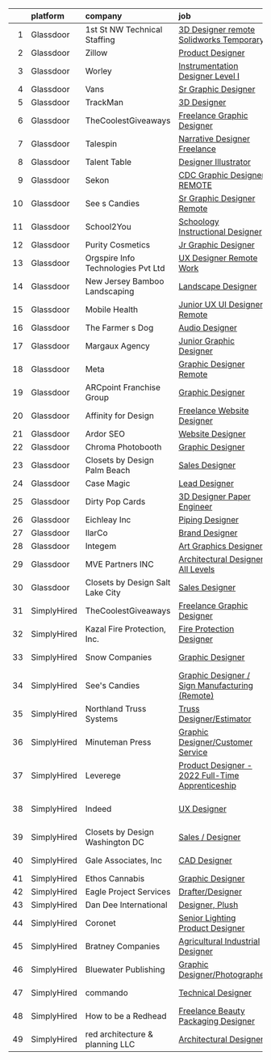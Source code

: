 

|    | platform    | company                             | job                                                                                                                                                                                                                                                                                                                                                                                                                                                                                                                                                                                                                                                                                                                                                                                                                                                                                                                                                                                                                                                                                                                                                                                                                                                  | update_time   | location                        |
|---:|:------------|:------------------------------------|:-----------------------------------------------------------------------------------------------------------------------------------------------------------------------------------------------------------------------------------------------------------------------------------------------------------------------------------------------------------------------------------------------------------------------------------------------------------------------------------------------------------------------------------------------------------------------------------------------------------------------------------------------------------------------------------------------------------------------------------------------------------------------------------------------------------------------------------------------------------------------------------------------------------------------------------------------------------------------------------------------------------------------------------------------------------------------------------------------------------------------------------------------------------------------------------------------------------------------------------------------------|:--------------|:--------------------------------|
|  1 | Glassdoor   | 1st St  NW Technical Staffing       | [3D Designer  remote Solidworks Temporary](https://www.glassdoor.com/partner/jobListing.htm?pos=104&ao=1110586&s=58&guid=00000182fd0a9b3f8ffac553bea5df63&src=GD_JOB_AD&t=SR&vt=w&ea=1&cs=1_d086f0a4&cb=1662102707461&jobListingId=1008101147436&cpc=9908D8D4413DBB8A&jrtk=3-0-1gbugl6r5kuho801-1gbugl6rnii0t800-d4879d03b2981eb5--6NYlbfkN0Dax8UoX6EQsni4_ZSF9vye0BkMdAXnBGZ9YnjGpfOQl0bOt3kFrViS9pzQb-UkbyuTLk9lBJa0OMA4qMS6a-OFvIw734BbqW6J4ftJsRXUYWG69gurxtLodjSwr1yjvY6e_2OvYDI2aO1q43GghrlOeDtC0f8O2sLjnoXTnasp1rHg8Be--iCzHUhcQbdI059KhKNRmH7ygyrIzhbYd1DrFdaKNYhpGiy0PLJYHhBOSmzKvqdPZcpeodp-vEkjBeRApzF1buny_es8OgX77VopicLf0u8bFF2NwezGoT9eaxeljxaILEhq8_e_WYRbcDwAUXbCrqsJhFKKPjgF_PyxK8pzF2Lh21MZ80wXO6nOjkLFPQvPHJtZraMExZTn26BbaqRxJ2WyFfy3-hhEuIfftYlx7eVBiEaArrntbK3AHwkgqpp7gvEP7TUhwxLhEhS4IFX4NIVgAMy_UkC2cS8XU5V39b5lp-lr8GjxcgRa5A%3D%3D)                                                                                                                                                                                                                                                                                                                                                                                      | 3d            | Plymouth, MN                    |
|  2 | Glassdoor   | Zillow                              | [Product Designer](https://www.glassdoor.com/partner/jobListing.htm?pos=103&ao=1110586&s=58&guid=00000182fd0a9b3f8ffac553bea5df63&src=GD_JOB_AD&t=SR&vt=w&cs=1_545839cb&cb=1662102707461&jobListingId=1008105734825&cpc=9908D8D4413DBB8A&jrtk=3-0-1gbugl6r5kuho801-1gbugl6rnii0t800-923d093315a463c1--6NYlbfkN0ANMurRYyPEXg08u6OamUd1Mvhk-zhFSGYIZgoJR86UvYL2v6MoUqae-sD5DnU21vqzMUfcrlxXldGlpvZ_A9LcSbv7fieDI5Q_e0eCDabZQJSfXOKXU7HhyZwRBWFH68mW2QkyUBY-1UqPK4A2Y0SDj9Q6XtG2RXC_FvaVnw66ZsIn3uvPXdo5mF0-E-grccLNjsNcM9MlqwzoyV4-dbBlUlmDWvFRIeJpHgwjwr353zIJCmT-o2tbNWQ3EwH4toSiq5DL9tnFmMq3PwAbeBMdyNfaah8P1sUiFdukhRX9XYWZ7uogDptbh-uxCTG3wENWnXg1sWVR-zIpNIshN1TLuWsj8gW9K48_-M4UrgPzyIVRjBlujd7DuTLHcE0AedJEp4PuoLzXVfZvqfwlKl1FgiR1QJ_JBQ3UmgrVPeCiyrinuiTMHCkzel-xYL-B91_6ML65iXbSBQFE7oHdlj302ypJZvrcWObrZ76HZkIYj9zoLqBP9Wdms3j1d9r1clBwKsOeR6IuQEfOACTc1IAY3_SjBLWRCrIot9CkUrnllcNffT4WfIrJE1wjYtLVEJt2Ndvf0O8Z073SD152Nk2SLR1X6Ii5mdywbW3q7lMNoK-XYdft9vBm10CBDaipz1hYQPXUAzQT01-9FbaVFFY0W-6jcG447vWIcOYI72xeHkSzsVArPx_sqz3NXTDhN3daHUfT2wMcuQLkIQP_lkpbjpnAsyRpBEG9G3_K6B6cyxFeg6AdoLuJ03eEHEu_DmZ2T1plhsk9s6fKDVAXR9bnqSNMalxnvR8SQFSpIu_EdLgRECHomLUIkhf7KiE0HjuSSzIEd1t5B6XtdQPW4q2yLN-RSGXgkYO0fCNCwmGniQ5LT2A-s9dbAMvV3qbis_c%3D) | 1d            | Remote                          |
|  3 | Glassdoor   | Worley                              | [Instrumentation Designer Level I](https://www.glassdoor.com/partner/jobListing.htm?pos=116&ao=1136043&s=58&guid=00000182fd0a9b3f8ffac553bea5df63&src=GD_JOB_AD&t=SR&vt=w&cs=1_8dccdafb&cb=1662102707462&jobListingId=1008104964030&jrtk=3-0-1gbugl6r5kuho801-1gbugl6rnii0t800-9d06f485b36b5093-)                                                                                                                                                                                                                                                                                                                                                                                                                                                                                                                                                                                                                                                                                                                                                                                                                                                                                                                                                    | 2d            | Prudhoe Bay, AK                 |
|  4 | Glassdoor   | Vans                                | [Sr  Graphic Designer](https://www.glassdoor.com/partner/jobListing.htm?pos=117&ao=1136043&s=58&guid=00000182fd0a9b3f8ffac553bea5df63&src=GD_JOB_AD&t=SR&vt=w&ea=1&cs=1_9b33a606&cb=1662102707462&jobListingId=1008110714645&jrtk=3-0-1gbugl6r5kuho801-1gbugl6rnii0t800-187dafb01af30ff3-)                                                                                                                                                                                                                                                                                                                                                                                                                                                                                                                                                                                                                                                                                                                                                                                                                                                                                                                                                           | 24h           | Stockton, CA                    |
|  5 | Glassdoor   | TrackMan                            | [3D Designer](https://www.glassdoor.com/partner/jobListing.htm?pos=121&ao=1136043&s=58&guid=00000182fd0a9b3f8ffac553bea5df63&src=GD_JOB_AD&t=SR&vt=w&ea=1&cs=1_a1edc0f1&cb=1662102707463&jobListingId=1008097402695&jrtk=3-0-1gbugl6r5kuho801-1gbugl6rnii0t800-6ade0102464d79f4-)                                                                                                                                                                                                                                                                                                                                                                                                                                                                                                                                                                                                                                                                                                                                                                                                                                                                                                                                                                    | 6d            | Scottsdale, AZ                  |
|  6 | Glassdoor   | TheCoolestGiveaways                 | [Freelance Graphic Designer](https://www.glassdoor.com/partner/jobListing.htm?pos=106&ao=1136043&s=58&guid=00000182fd0a9b3f8ffac553bea5df63&src=GD_JOB_AD&t=SR&vt=w&ea=1&cs=1_c3d3fa01&cb=1662102707462&jobListingId=1008112220205&jrtk=3-0-1gbugl6r5kuho801-1gbugl6rnii0t800-eb74c74bdc3c100c-)                                                                                                                                                                                                                                                                                                                                                                                                                                                                                                                                                                                                                                                                                                                                                                                                                                                                                                                                                     | 24h           | Remote                          |
|  7 | Glassdoor   | Talespin                            | [Narrative Designer  Freelance ](https://www.glassdoor.com/partner/jobListing.htm?pos=119&ao=1136043&s=58&guid=00000182fd0a9b3f8ffac553bea5df63&src=GD_JOB_AD&t=SR&vt=w&ea=1&cs=1_0b729622&cb=1662102707462&jobListingId=1008108368903&jrtk=3-0-1gbugl6r5kuho801-1gbugl6rnii0t800-8cc7e455942fa37d-)                                                                                                                                                                                                                                                                                                                                                                                                                                                                                                                                                                                                                                                                                                                                                                                                                                                                                                                                                 | 1d            | Remote                          |
|  8 | Glassdoor   | Talent Table                        | [Designer   Illustrator](https://www.glassdoor.com/partner/jobListing.htm?pos=125&ao=1136043&s=58&guid=00000182fd0a9b3f8ffac553bea5df63&src=GD_JOB_AD&t=SR&vt=w&cs=1_1a8b8479&cb=1662102707463&jobListingId=1008101667388&jrtk=3-0-1gbugl6r5kuho801-1gbugl6rnii0t800-ccb8912760a73902-)                                                                                                                                                                                                                                                                                                                                                                                                                                                                                                                                                                                                                                                                                                                                                                                                                                                                                                                                                              | 3d            | Remote                          |
|  9 | Glassdoor   | Sekon                               | [CDC Graphic Designer   REMOTE](https://www.glassdoor.com/partner/jobListing.htm?pos=112&ao=1136043&s=58&guid=00000182fd0a9b3f8ffac553bea5df63&src=GD_JOB_AD&t=SR&vt=w&ea=1&cs=1_27a034ab&cb=1662102707462&jobListingId=1008106121782&jrtk=3-0-1gbugl6r5kuho801-1gbugl6rnii0t800-f0b83dce37d3bac8-)                                                                                                                                                                                                                                                                                                                                                                                                                                                                                                                                                                                                                                                                                                                                                                                                                                                                                                                                                  | 1d            | Atlanta, GA                     |
| 10 | Glassdoor   | See s Candies                       | [Sr  Graphic Designer  Remote ](https://www.glassdoor.com/partner/jobListing.htm?pos=108&ao=1136043&s=58&guid=00000182fd0a9b3f8ffac553bea5df63&src=GD_JOB_AD&t=SR&vt=w&ea=1&cs=1_be147a9a&cb=1662102707462&jobListingId=1008111619504&jrtk=3-0-1gbugl6r5kuho801-1gbugl6rnii0t800-e01715df2179d76c-)                                                                                                                                                                                                                                                                                                                                                                                                                                                                                                                                                                                                                                                                                                                                                                                                                                                                                                                                                  | 24h           | Daytona Beach, FL               |
| 11 | Glassdoor   | School2You                          | [Schoology Instructional Designer](https://www.glassdoor.com/partner/jobListing.htm?pos=122&ao=1136043&s=58&guid=00000182fd0a9b3f8ffac553bea5df63&src=GD_JOB_AD&t=SR&vt=w&ea=1&cs=1_8c8fca55&cb=1662102707463&jobListingId=1008103966256&jrtk=3-0-1gbugl6r5kuho801-1gbugl6rnii0t800-b30ba67cde2c127b-)                                                                                                                                                                                                                                                                                                                                                                                                                                                                                                                                                                                                                                                                                                                                                                                                                                                                                                                                               | 2d            | Remote                          |
| 12 | Glassdoor   | Purity Cosmetics                    | [Jr Graphic Designer](https://www.glassdoor.com/partner/jobListing.htm?pos=129&ao=1136043&s=58&guid=00000182fd0a9b3f8ffac553bea5df63&src=GD_JOB_AD&t=SR&vt=w&ea=1&cs=1_79478f4c&cb=1662102707463&jobListingId=1008101533885&jrtk=3-0-1gbugl6r5kuho801-1gbugl6rnii0t800-ce38bd30433b8142-)                                                                                                                                                                                                                                                                                                                                                                                                                                                                                                                                                                                                                                                                                                                                                                                                                                                                                                                                                            | 3d            | Remote                          |
| 13 | Glassdoor   | Orgspire Info Technologies Pvt  Ltd | [UX Designer    Remote Work](https://www.glassdoor.com/partner/jobListing.htm?pos=124&ao=1136043&s=58&guid=00000182fd0a9b3f8ffac553bea5df63&src=GD_JOB_AD&t=SR&vt=w&ea=1&cs=1_39102a82&cb=1662102707463&jobListingId=1008110510358&jrtk=3-0-1gbugl6r5kuho801-1gbugl6rnii0t800-99f42d80fbbd96c8-)                                                                                                                                                                                                                                                                                                                                                                                                                                                                                                                                                                                                                                                                                                                                                                                                                                                                                                                                                     | 24h           | Remote                          |
| 14 | Glassdoor   | New Jersey Bamboo Landscaping       | [Landscape Designer](https://www.glassdoor.com/partner/jobListing.htm?pos=102&ao=1110586&s=58&guid=00000182fd0a9b3f8ffac553bea5df63&src=GD_JOB_AD&t=SR&vt=w&ea=1&cs=1_e4e78cbf&cb=1662102707461&jobListingId=1008107019945&cpc=155EB9D5185558AF&jrtk=3-0-1gbugl6r5kuho801-1gbugl6rnii0t800-f5dc7a054d00510a--6NYlbfkN0CxZB3LdAnrjIpuzoVv46YOFLt9UKEzF5phCNrhU6-M5LmCa1-OQKYyw-vrEpi5uXemz_qVPkNyWDgZFydXhgPeNHfY_g59t4Oh8dVexU5uCWpJLENM5nqUDKb0AcnNi9U8YCLRp12eSRHqN4kJ2-J_sVh-BnDdGcijLplvBTSfVwhvO394rt1GsLm_HagRPbGIdi7RYWZ0wupuWFq13CsZS47QfZ3RtGd2kXBR33VrqhqO8XKD-PNWQyB6VGD4E5rJvhf8SPD1OpiQGgkkckctQakEwD26kIVsE9J-fq8bNsmWKGQroZ7pE6lerHGvGMpms9EmYw4gdvCnXvNkkUUe7pCejho6mljaZKtzLKlA7j4DF8wtrX3wYO1Mkohn_VSt6xIU4yoZbN-gLidbJg7okqYsDkbZOWJTJffO5oJjlnsfiGgCtjoR_iWT8udQ3zmvJsIAzqqCKxldKjOMwh308Xn0h-TaF9puj6MCUTEoVWuaMkxDj3njnUNyLheD1V8%3D)                                                                                                                                                                                                                                                                                                                                                                                          | 1d            | Remote                          |
| 15 | Glassdoor   | Mobile Health                       | [Junior UX UI Designer  Remote ](https://www.glassdoor.com/partner/jobListing.htm?pos=101&ao=1110586&s=58&guid=00000182fd0a9b3f8ffac553bea5df63&src=GD_JOB_AD&t=SR&vt=w&ea=1&cs=1_48c6790c&cb=1662102707461&jobListingId=1008104582625&cpc=F41FEAB56D215062&jrtk=3-0-1gbugl6r5kuho801-1gbugl6rnii0t800-0b855880aef5fae4--6NYlbfkN0CVW-wZUB6fDkVbeXZUmA8a9VqOuLioZTZt07t5oqbkUixMn8E1AkY7NfCvE7a_uIFEM4p2K4W6Xowwu-eZbvZMAmUZzzrHL6ljTCT7DYTx6XjJdgQUIEh9p7SxX-wpgLvWtsfp4DDj8x2BvdIzeHYMSSkPiP9r4jjtgVITdl04BLVLmN7DTPJeZ4_ZEyu9s9kxHELOk67qp4yOoskbRAgXMLR9XYPukWqGWBscibjgP9QkqfOYvT6zrqiPod9ISRS-peOTLmKnLFuVcCSMxvabqituICkuOjuPjpjPI-unz6ObNTOM5s9wQphAqdN4W3_hz0jBh1DwNsegbBbFozY_JnDG-95q0QxSb3of06aOuUy4CSLyA5t_shhjs1uaf7_4ikO7LjUQR--0jR9gf74ok8it8vISxDhMargkMbPsb-4s68hfdp_mlcxG6IJpfsnCGRHbrBYRvAPljVR_5an8QYEo5pZxR1y2X4zKYuCFRB91qmUcGmUfjvd7bjXxCi5ANRT5npw3jlwJJSnljFtmVgzf2lWh9Q3QCWtsVQ68GckzoREUEPY0Mpc4UWgGbCHrnqvCvmPkJiL_8Sx-MXXC7wND7kpZmuc%3D)                                                                                                                                                                                                                                                                              | 2d            | New York, NY                    |
| 16 | Glassdoor   | The Farmer s Dog                    | [Audio Designer](https://www.glassdoor.com/partner/jobListing.htm?pos=110&ao=1136043&s=58&guid=00000182fd0a9b3f8ffac553bea5df63&src=GD_JOB_AD&t=SR&vt=w&ea=1&cs=1_91ca1982&cb=1662102707462&jobListingId=1008110174298&jrtk=3-0-1gbugl6r5kuho801-1gbugl6rnii0t800-af654a28acfc7295-)                                                                                                                                                                                                                                                                                                                                                                                                                                                                                                                                                                                                                                                                                                                                                                                                                                                                                                                                                                 | 24h           | Remote                          |
| 17 | Glassdoor   | Margaux Agency                      | [Junior Graphic Designer](https://www.glassdoor.com/partner/jobListing.htm?pos=123&ao=1136043&s=58&guid=00000182fd0a9b3f8ffac553bea5df63&src=GD_JOB_AD&t=SR&vt=w&cs=1_16431faf&cb=1662102707463&jobListingId=1008106153163&jrtk=3-0-1gbugl6r5kuho801-1gbugl6rnii0t800-cfd08d1aac8104bb-)                                                                                                                                                                                                                                                                                                                                                                                                                                                                                                                                                                                                                                                                                                                                                                                                                                                                                                                                                             | 1d            | Remote                          |
| 18 | Glassdoor   | Meta                                | [Graphic Designer  Remote ](https://www.glassdoor.com/partner/jobListing.htm?pos=111&ao=1136043&s=58&guid=00000182fd0a9b3f8ffac553bea5df63&src=GD_JOB_AD&t=SR&vt=w&ea=1&cs=1_9b27a48b&cb=1662102707462&jobListingId=1008110714642&jrtk=3-0-1gbugl6r5kuho801-1gbugl6rnii0t800-b4b2b2fd42397ae0-)                                                                                                                                                                                                                                                                                                                                                                                                                                                                                                                                                                                                                                                                                                                                                                                                                                                                                                                                                      | 24h           | Bellingham, WA                  |
| 19 | Glassdoor   | ARCpoint Franchise Group            | [Graphic Designer](https://www.glassdoor.com/partner/jobListing.htm?pos=128&ao=1136043&s=58&guid=00000182fd0a9b3f8ffac553bea5df63&src=GD_JOB_AD&t=SR&vt=w&ea=1&cs=1_77248088&cb=1662102707463&jobListingId=1008111219274&jrtk=3-0-1gbugl6r5kuho801-1gbugl6rnii0t800-b5bf1af672a820a2-)                                                                                                                                                                                                                                                                                                                                                                                                                                                                                                                                                                                                                                                                                                                                                                                                                                                                                                                                                               | 24h           | Remote                          |
| 20 | Glassdoor   | Affinity for Design                 | [Freelance Website Designer](https://www.glassdoor.com/partner/jobListing.htm?pos=109&ao=1136043&s=58&guid=00000182fd0a9b3f8ffac553bea5df63&src=GD_JOB_AD&t=SR&vt=w&ea=1&cs=1_099d8d1d&cb=1662102707462&jobListingId=1008103821912&jrtk=3-0-1gbugl6r5kuho801-1gbugl6rnii0t800-11fb54804def4c06-)                                                                                                                                                                                                                                                                                                                                                                                                                                                                                                                                                                                                                                                                                                                                                                                                                                                                                                                                                     | 2d            | Remote                          |
| 21 | Glassdoor   | Ardor SEO                           | [Website Designer](https://www.glassdoor.com/partner/jobListing.htm?pos=130&ao=1136043&s=58&guid=00000182fd0a9b3f8ffac553bea5df63&src=GD_JOB_AD&t=SR&vt=w&ea=1&cs=1_6213d4b5&cb=1662102707463&jobListingId=1008105317994&jrtk=3-0-1gbugl6r5kuho801-1gbugl6rnii0t800-a12a6f9a8de28a9a-)                                                                                                                                                                                                                                                                                                                                                                                                                                                                                                                                                                                                                                                                                                                                                                                                                                                                                                                                                               | 1d            | Remote                          |
| 22 | Glassdoor   | Chroma Photobooth                   | [Graphic Designer](https://www.glassdoor.com/partner/jobListing.htm?pos=115&ao=1136043&s=58&guid=00000182fd0a9b3f8ffac553bea5df63&src=GD_JOB_AD&t=SR&vt=w&cs=1_2ec2cc58&cb=1662102707462&jobListingId=1008100125331&jrtk=3-0-1gbugl6r5kuho801-1gbugl6rnii0t800-8690e838dd17c0ad-)                                                                                                                                                                                                                                                                                                                                                                                                                                                                                                                                                                                                                                                                                                                                                                                                                                                                                                                                                                    | 4d            | Remote                          |
| 23 | Glassdoor   | Closets by Design Palm Beach        | [Sales   Designer](https://www.glassdoor.com/partner/jobListing.htm?pos=114&ao=1136043&s=58&guid=00000182fd0a9b3f8ffac553bea5df63&src=GD_JOB_AD&t=SR&vt=w&ea=1&cs=1_fd6e8cda&cb=1662102707462&jobListingId=1008104666373&jrtk=3-0-1gbugl6r5kuho801-1gbugl6rnii0t800-86ed2dfe0b54212e-)                                                                                                                                                                                                                                                                                                                                                                                                                                                                                                                                                                                                                                                                                                                                                                                                                                                                                                                                                               | 2d            | West Palm Beach, FL             |
| 24 | Glassdoor   | Case Magic                          | [Lead Designer](https://www.glassdoor.com/partner/jobListing.htm?pos=120&ao=1136043&s=58&guid=00000182fd0a9b3f8ffac553bea5df63&src=GD_JOB_AD&t=SR&vt=w&ea=1&cs=1_940e35f7&cb=1662102707463&jobListingId=1008091895099&jrtk=3-0-1gbugl6r5kuho801-1gbugl6rnii0t800-4bda394d15a057c3-)                                                                                                                                                                                                                                                                                                                                                                                                                                                                                                                                                                                                                                                                                                                                                                                                                                                                                                                                                                  | 8d            | Remote                          |
| 25 | Glassdoor   | Dirty Pop Cards                     | [3D Designer Paper Engineer](https://www.glassdoor.com/partner/jobListing.htm?pos=105&ao=1136043&s=58&guid=00000182fd0a9b3f8ffac553bea5df63&src=GD_JOB_AD&t=SR&vt=w&ea=1&cs=1_50067fa3&cb=1662102707461&jobListingId=1008104437170&jrtk=3-0-1gbugl6r5kuho801-1gbugl6rnii0t800-753ca80f805ecea8-)                                                                                                                                                                                                                                                                                                                                                                                                                                                                                                                                                                                                                                                                                                                                                                                                                                                                                                                                                     | 2d            | Remote                          |
| 26 | Glassdoor   | Eichleay  Inc                       | [Piping Designer](https://www.glassdoor.com/partner/jobListing.htm?pos=107&ao=1136043&s=58&guid=00000182fd0a9b3f8ffac553bea5df63&src=GD_JOB_AD&t=SR&vt=w&cs=1_bcbc2957&cb=1662102707462&jobListingId=1008111206496&jrtk=3-0-1gbugl6r5kuho801-1gbugl6rnii0t800-4a681df1c35d091d-)                                                                                                                                                                                                                                                                                                                                                                                                                                                                                                                                                                                                                                                                                                                                                                                                                                                                                                                                                                     | 24h           | Remote                          |
| 27 | Glassdoor   | IlarCo                              | [Brand Designer](https://www.glassdoor.com/partner/jobListing.htm?pos=126&ao=1136043&s=58&guid=00000182fd0a9b3f8ffac553bea5df63&src=GD_JOB_AD&t=SR&vt=w&ea=1&cs=1_45850f62&cb=1662102707463&jobListingId=1008104150957&jrtk=3-0-1gbugl6r5kuho801-1gbugl6rnii0t800-f6e89f61fe42f095-)                                                                                                                                                                                                                                                                                                                                                                                                                                                                                                                                                                                                                                                                                                                                                                                                                                                                                                                                                                 | 2d            | Remote                          |
| 28 | Glassdoor   | Integem                             | [Art Graphics Designer](https://www.glassdoor.com/partner/jobListing.htm?pos=118&ao=1136043&s=58&guid=00000182fd0a9b3f8ffac553bea5df63&src=GD_JOB_AD&t=SR&vt=w&ea=1&cs=1_261206bd&cb=1662102707462&jobListingId=1008102053275&jrtk=3-0-1gbugl6r5kuho801-1gbugl6rnii0t800-db0b9712246398b2-)                                                                                                                                                                                                                                                                                                                                                                                                                                                                                                                                                                                                                                                                                                                                                                                                                                                                                                                                                          | 3d            | Remote                          |
| 29 | Glassdoor   | MVE   Partners  INC                 | [Architectural Designer  All Levels ](https://www.glassdoor.com/partner/jobListing.htm?pos=127&ao=1136043&s=58&guid=00000182fd0a9b3f8ffac553bea5df63&src=GD_JOB_AD&t=SR&vt=w&ea=1&cs=1_86499e3c&cb=1662102707463&jobListingId=1008107530285&jrtk=3-0-1gbugl6r5kuho801-1gbugl6rnii0t800-5bf62a2e5f8d526c-)                                                                                                                                                                                                                                                                                                                                                                                                                                                                                                                                                                                                                                                                                                                                                                                                                                                                                                                                            | 1d            | San Francisco, CA               |
| 30 | Glassdoor   | Closets by Design Salt Lake City    | [Sales   Designer](https://www.glassdoor.com/partner/jobListing.htm?pos=113&ao=1136043&s=58&guid=00000182fd0a9b3f8ffac553bea5df63&src=GD_JOB_AD&t=SR&vt=w&ea=1&cs=1_ee2790aa&cb=1662102707462&jobListingId=1008104102724&jrtk=3-0-1gbugl6r5kuho801-1gbugl6rnii0t800-9a07cf237c182162-)                                                                                                                                                                                                                                                                                                                                                                                                                                                                                                                                                                                                                                                                                                                                                                                                                                                                                                                                                               | 2d            | South Salt Lake, UT             |
| 31 | SimplyHired | TheCoolestGiveaways                 | [Freelance Graphic Designer](https://www.simplyhired.com/job/RLeVriDFQ-0N3S_bXsJCIexmjRXoQ3XP0WH5-IiM4cMpTwLU6dm8JQ?q=3d+designer)                                                                                                                                                                                                                                                                                                                                                                                                                                                                                                                                                                                                                                                                                                                                                                                                                                                                                                                                                                                                                                                                                                                   | Today         | Remote                          |
| 32 | SimplyHired | Kazal Fire Protection, Inc.         | [Fire Protection Designer](https://www.simplyhired.com/job/Q1dex7tsETJdCpyGTi2pJ3hAmarCmHZ8pckYRk6idfy2Qmg3shUp5g?q=3d+designer)                                                                                                                                                                                                                                                                                                                                                                                                                                                                                                                                                                                                                                                                                                                                                                                                                                                                                                                                                                                                                                                                                                                     | Recently      | Tucson, AZ                      |
| 33 | SimplyHired | Snow Companies                      | [Graphic Designer](https://www.simplyhired.com/job/YvrWzsUXzDdzDKPXd3MZDmQo9RwRU2_KEMWh3aF5F8m4xpGvVUyB0A?q=3d+designer)                                                                                                                                                                                                                                                                                                                                                                                                                                                                                                                                                                                                                                                                                                                                                                                                                                                                                                                                                                                                                                                                                                                             | 1d            | Williamsburg, VA                |
| 34 | SimplyHired | See's Candies                       | [Graphic Designer / Sign Manufacturing (Remote)](https://www.simplyhired.com/job/lPk6xrGnKq5CA-Q_soJ1MoKKywl0KBbeukDtTBAa5muLDu8YeJc59Q?q=3d+designer)                                                                                                                                                                                                                                                                                                                                                                                                                                                                                                                                                                                                                                                                                                                                                                                                                                                                                                                                                                                                                                                                                               | Today         | Abilene, TX                     |
| 35 | SimplyHired | Northland Truss Systems             | [Truss Designer/Estimator](https://www.simplyhired.com/job/eXHmyhC_G3bspORl7dy3EtkSUZ5FONRXNF4XLaxs3Zc_8M15KEV9IA?q=3d+designer)                                                                                                                                                                                                                                                                                                                                                                                                                                                                                                                                                                                                                                                                                                                                                                                                                                                                                                                                                                                                                                                                                                                     | Recently      | Fargo, ND                       |
| 36 | SimplyHired | Minuteman Press                     | [Graphic Designer/Customer Service](https://www.simplyhired.com/job/3LS2uW2C8yo2YdpFerAFWOO5byyVWVxJrdX8hDDjxCILvN1upqvAvQ?q=3d+designer)                                                                                                                                                                                                                                                                                                                                                                                                                                                                                                                                                                                                                                                                                                                                                                                                                                                                                                                                                                                                                                                                                                            | Today         | Fredericksburg, VA +2 locations |
| 37 | SimplyHired | Leverege                            | [Product Designer - 2022 Full-Time Apprenticeship](https://www.simplyhired.com/job/f2PnrkNkoKjnF_c7MsOM41LbDj7RDHIKkfuGC1pKOOPB0dNQ0HmV5w?q=3d+designer)                                                                                                                                                                                                                                                                                                                                                                                                                                                                                                                                                                                                                                                                                                                                                                                                                                                                                                                                                                                                                                                                                             | Recently      | Remote                          |
| 38 | SimplyHired | Indeed                              | [UX Designer](https://www.simplyhired.com/job/URziMhrNTaKa1PLKfIfrhF-GuRmaj4gn2FhVHZfhBU3tWsV0R0J4dw?q=3d+designer)                                                                                                                                                                                                                                                                                                                                                                                                                                                                                                                                                                                                                                                                                                                                                                                                                                                                                                                                                                                                                                                                                                                                  | Recently      | United States +4 locations      |
| 39 | SimplyHired | Closets by Design Washington DC     | [Sales / Designer](https://www.simplyhired.com/job/AjiHGfydaZtXSL9FwDpM4h96ERcTg-M1si4vkQZ5c_ozP0SrlZekRg?q=3d+designer)                                                                                                                                                                                                                                                                                                                                                                                                                                                                                                                                                                                                                                                                                                                                                                                                                                                                                                                                                                                                                                                                                                                             | 3d            | Stafford, VA +2 locations       |
| 40 | SimplyHired | Gale Associates, Inc                | [CAD Designer](https://www.simplyhired.com/job/bifRPS3kfPRI2Sa7JIFJ8-pZzAVsLm9NhXpwxS0L_hw5HHvjmNGp7A?q=3d+designer)                                                                                                                                                                                                                                                                                                                                                                                                                                                                                                                                                                                                                                                                                                                                                                                                                                                                                                                                                                                                                                                                                                                                 | 13d           | Altamonte Springs, FL           |
| 41 | SimplyHired | Ethos Cannabis                      | [Graphic Designer](https://www.simplyhired.com/job/TKd6rWxsTUEmOHt3Q5l7DA5A8jpKbVE0xJny4NeE8JfbeKaGeBj18Q?q=3d+designer)                                                                                                                                                                                                                                                                                                                                                                                                                                                                                                                                                                                                                                                                                                                                                                                                                                                                                                                                                                                                                                                                                                                             | Today         | Remote                          |
| 42 | SimplyHired | Eagle Project Services              | [Drafter/Designer](https://www.simplyhired.com/job/-aIcmYeWBaWFx48s4KmpVmxe6vofoD45nJwrbbaAnRivUKLfdB2CsQ?q=3d+designer)                                                                                                                                                                                                                                                                                                                                                                                                                                                                                                                                                                                                                                                                                                                                                                                                                                                                                                                                                                                                                                                                                                                             | Recently      | Ruston, LA                      |
| 43 | SimplyHired | Dan Dee International               | [Designer, Plush](https://www.simplyhired.com/job/IaRScr16W_scelsqejag_5zUfwX-IWeqkvgrhqejJ02gOD7xmKfYyg?q=3d+designer)                                                                                                                                                                                                                                                                                                                                                                                                                                                                                                                                                                                                                                                                                                                                                                                                                                                                                                                                                                                                                                                                                                                              | 3d            | Remote                          |
| 44 | SimplyHired | Coronet                             | [Senior Lighting Product Designer](https://www.simplyhired.com/job/RfGhSWtuJ_lg6SsxwQD_ajD3-LAV4Tdv2X1UfMnbVnV2FPULJvEhtw?q=3d+designer)                                                                                                                                                                                                                                                                                                                                                                                                                                                                                                                                                                                                                                                                                                                                                                                                                                                                                                                                                                                                                                                                                                             | Recently      | Totowa, NJ                      |
| 45 | SimplyHired | Bratney Companies                   | [Agricultural Industrial Designer](https://www.simplyhired.com/job/Mumz6KfYzwl0Qf-6YYgrNMk_LNtPebzQLCSf-QYmA_szeaNtgnq67Q?q=3d+designer)                                                                                                                                                                                                                                                                                                                                                                                                                                                                                                                                                                                                                                                                                                                                                                                                                                                                                                                                                                                                                                                                                                             | Recently      | Des Moines, IA                  |
| 46 | SimplyHired | Bluewater Publishing                | [Graphic Designer/Photographer](https://www.simplyhired.com/job/2rPk_MV4nAiXeZ8oN2mxV7f7vZWh0uHH6MafZrApsfHQwSj_U6GuKQ?q=3d+designer)                                                                                                                                                                                                                                                                                                                                                                                                                                                                                                                                                                                                                                                                                                                                                                                                                                                                                                                                                                                                                                                                                                                | Today         | Gloucester, VA                  |
| 47 | SimplyHired | commando                            | [Technical Designer](https://www.simplyhired.com/job/51kjM_X2Joa2UeqZYZubaOo3Z4hdTvxhA_jcIgjlcQs1zII5KGddug?q=3d+designer)                                                                                                                                                                                                                                                                                                                                                                                                                                                                                                                                                                                                                                                                                                                                                                                                                                                                                                                                                                                                                                                                                                                           | Recently      | South Burlington, VT            |
| 48 | SimplyHired | How to be a Redhead                 | [Freelance Beauty Packaging Designer](https://www.simplyhired.com/job/czb6sfDqPeoCORWJQtct8fYlf5ZnBuVVB3XzDQY1_3-fXMEaOkP6Vg?q=3d+designer)                                                                                                                                                                                                                                                                                                                                                                                                                                                                                                                                                                                                                                                                                                                                                                                                                                                                                                                                                                                                                                                                                                          | Recently      | Remote                          |
| 49 | SimplyHired | red architecture & planning LLC     | [Architectural Designer](https://www.simplyhired.com/job/45I23h2Cosp9fEtKtQVafYRl2eQrecPsTEzdPXu1HilTpOse7wTT3Q?q=3d+designer)                                                                                                                                                                                                                                                                                                                                                                                                                                                                                                                                                                                                                                                                                                                                                                                                                                                                                                                                                                                                                                                                                                                       | Recently      | Columbus, OH                    |